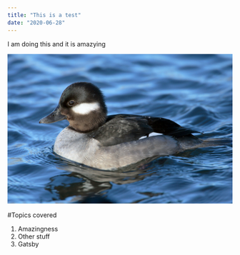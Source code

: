 ```yaml
---
title: "This is a test"
date: "2020-06-28"
---
```


I am doing this and it is amazying

![This is a duck](./duck.jpg)

#Topics covered

1. Amazingness
2. Other stuff
3. Gatsby